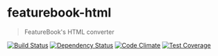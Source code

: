 # featurebook-html

> FeatureBook's HTML converter

[![Build Status](https://travis-ci.org/SOFTWARE-CLINIC/featurebook-html.svg?branch=master)](https://travis-ci.org/SOFTWARE-CLINIC/featurebook-html)
[![Dependency Status](https://david-dm.org/SOFTWARE-CLINIC/featurebook-html.svg)](https://david-dm.org/SOFTWARE-CLINIC/featurebook-html)
[![Code Climate](https://codeclimate.com/github/SOFTWARE-CLINIC/featurebook-html/badges/gpa.svg)](https://codeclimate.com/github/SOFTWARE-CLINIC/featurebook-html)
[![Test Coverage](https://codeclimate.com/github/SOFTWARE-CLINIC/featurebook-html/badges/coverage.svg)](https://codeclimate.com/github/SOFTWARE-CLINIC/featurebook-html/coverage)
